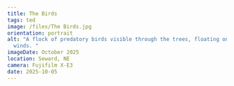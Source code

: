 ```yaml
---
title: The Birds
tags: ted
image: /files/The Birds.jpg
orientation: portrait
alt: "A flock of predatory birds visible through the trees, floating on the high
  winds. "
imageDate: October 2025
location: Seward, NE
camera: Fujifilm X-E3
date: 2025-10-05
---
```

